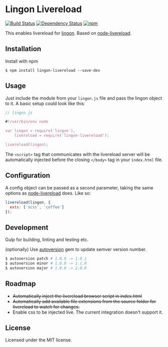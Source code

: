 # Lingon Livereload

[![Build Status](https://travis-ci.org/javoire/lingon-livereload.png?branch=tests)](https://travis-ci.org/javoire/lingon-livereload)
[![Dependency Status](https://david-dm.org/javoire/lingon-livereload.png)](https://david-dm.org/javoire/lingon-livereload)
[![npm](https://img.shields.io/npm/v/lingon-livereload.svg)]()

This enables livereload for [lingon](https://github.com/jpettersson/lingon). Based on [node-livereload](https://github.com/napcs/node-livereload).

## Installation

Install with npm

```
$ npm install lingon-livereload --save-dev
```

## Usage

Just include the module from your ```lingon.js``` file and pass the lingon object to it. A basic setup could look like this:
```JavaScript
// lingon.js

#!/usr/bin/env node

var lingon = require('lingon'),
    livereload = require('lingon-livereload');

livereload(lingon);
```
The ``<script>`` tag that communicates with the livereload server will be automatically injected before the closing ```</body>``` tag in your ``ìndex.html`` file.

## Configuration

A config object can be passed as a second parameter, taking the same options as [node-livereload](https://github.com/napcs/node-livereload#api-options) does. Like so:
```JavaScript
livereload(lingon, {
  exts: ['scss', 'coffee']
});
```

## Development

Gulp for building, linting and testing etc.

(optionally) Use [autoversion](https://github.com/jpettersson/autoversion) gem to update semver version number.

```bash
$ autoversion patch # 1.0.0 -> 1.0.1
$ autoversion minor # 1.0.0 -> 1.1.0
$ autoversion major # 1.0.0 -> 2.0.0
```

## Roadmap

* ~~Automatically inject the livereload browser script in index.html~~
* ~~Automatically add available file extensions from the source folder for livereload to watch for changes.~~
* Enable css to be injected live. The current integration doesn't support it.

## License

Licensed under the MIT license.
